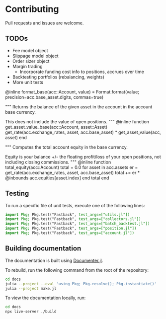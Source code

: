 # Contributing

Pull requests and issues are welcome.

## TODOs

- Fee model object
- Slippage model object
- Order sizer object
- Margin trading
  - Incorporate funding cost info to positions, accrues over time
- Backtesting portfolios (rebalancing, weights)
- More unit tests

@inline format_base(acc::Account, value) = Format.format(value; precision=acc.base_asset.digits, commas=true)

"""
Returns the balance of the given asset in the account in the account base currency.

This does not include the value of open positions.
"""
@inline function get_asset_value_base(acc::Account, asset::Asset)
    get_rate(acc.exchange_rates, asset, acc.base_asset) * get_asset_value(acc, asset)
end

"""
Computes the total account equity in the base currency.

Equity is your balance +/- the floating profit/loss of your open positions,
not including closing commissions.
"""
@inline function total_equity(acc::Account)
    total = 0.0
    for asset in acc.assets
        er = get_rate(acc.exchange_rates, asset, acc.base_asset)
        total += er * @inbounds acc.equities[asset.index]
    end
    total
end



## Testing

To run a specific file of unit tests, execute one of the following lines:

```julia
import Pkg; Pkg.test("Fastback", test_args=["utils.jl"])
import Pkg; Pkg.test("Fastback", test_args=["collectors.jl"])
import Pkg; Pkg.test("Fastback", test_args=["batch_backtest.jl"])
import Pkg; Pkg.test("Fastback", test_args=["position.jl"])
import Pkg; Pkg.test("Fastback", test_args=["account.jl"])
```

## Building documentation

The documentation is built using [Documenter.jl](https://documenter.juliadocs.org/stable/).

To rebuild, run the following command from the root of the repository:

```bash
cd docs
julia --project --eval 'using Pkg; Pkg.resolve(); Pkg.instantiate()'
julia --project make.jl
```

To view the documentation locally, run:

```bash
cd docs
npx live-server ./build
```
